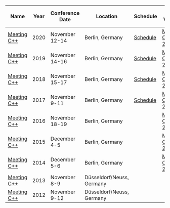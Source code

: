 | Name                                                                        | Year | Conference<br>Date | Location                       | Schedule                                                          | Talk Videos                                                                                                                                                            | Lightning<br>Talk Videos                                                                                                               | Slides                                                                            | Video Channel                                                                                      |
| --------------------------------------------------------------------------- | ---- | ------------------ | ------------------------------ | ----------------------------------------------------------------- | ---------------------------------------------------------------------------------------------------------------------------------------------------------------------- | -------------------------------------------------------------------------------------------------------------------------------------- | --------------------------------------------------------------------------------- | -------------------------------------------------------------------------------------------------- |
| [Meeting C++](https://meetingcpp.com/)                                      | 2020 | November 12-14     | Berlin, Germany                | [Schedule](https://meetingcpp.com/2020/Schedule.html)             | [Meeting C++ 2020](https://www.youtube.com/playlist?list=PLRyNF2Y6sca0hXu0FG-5SP3lTI-g7srMW)                                                                           |                                                                                                                                        | [Slides](https://meetingcpp.com/mcpp/slides/?year=2020)                           | [YouTube](https://www.youtube.com/user/MeetingCPP/)                                                |
| [Meeting C++](https://meetingcpp.com/)                                      | 2019 | November 14-16     | Berlin, Germany                | [Schedule](https://www.meetingcpp.com/2019/Schedule.html)         | [Meeting C++ 2019](https://www.youtube.com/playlist?list=PLRyNF2Y6sca27wjBvjc5yg3F1QqZgazKb)                                                                           | [Meeting C++ 2019](https://www.youtube.com/playlist?list=PLRyNF2Y6sca1nKqNGjafqpTke8RmvZIji)                                           |                                                                                   | [YouTube](https://www.youtube.com/user/MeetingCPP/)                                                |
| [Meeting C++](https://meetingcpp.com/2018/)                                 | 2018 | November 15-17     | Berlin, Germany                | [Schedule](https://meetingcpp.com/2018/Schedule.html)             | [Meeting C++ 2018](https://www.youtube.com/playlist?list=PLRyNF2Y6sca3bxLLAojbEWaZ2DueRPZVy)                                                                           | [Meeting C++ 2018](https://www.youtube.com/playlist?list=PLRyNF2Y6sca2xj5RF5L5bzcUysQFVNOwQ)                                           | [Slides](https://meetingcpp.com/mcpp/slides/)                                     | [YouTube](https://www.youtube.com/user/MeetingCPP/)                                                |
| [Meeting C++](https://meetingcpp.com/2017/)                                 | 2017 | November 9-11      | Berlin, Germany                | [Schedule](https://meetingcpp.com/2017/Schedule.html)             | [Meeting C++ 2017](https://www.youtube.com/playlist?list=PLRyNF2Y6sca3EUO_RTNv5t7gUmppFl9R1)                                                                           |                                                                                                                                        | [Slides (zip)](https://meetingcpp.com/2017/slides_meetingcpp_2017.zip)            | [YouTube](https://www.youtube.com/user/MeetingCPP/)                                                |
| [Meeting C++](https://meetingcpp.com/)                                      | 2016 | November 18-19     | Berlin, Germany                |                                                                   | [Meeting C++ 2016](https://www.youtube.com/playlist?list=PLRyNF2Y6sca06lulacjysyu8RIwfKgYoY)                                                                           | [Meeting C++ 2016](https://www.youtube.com/user/MeetingCPP/search?query=%22Lightning+Talks+Meeting+C%2B%2B+2016%22)                    |                                                                                   | [YouTube](https://www.youtube.com/user/MeetingCPP/)                                                |
| [Meeting C++](https://meetingcpp.com/)                                      | 2015 | December 4-5       | Berlin, Germany                |                                                                   | [Meeting C++ 2015](https://www.youtube.com/playlist?list=PLRyNF2Y6sca0UKKZ2PTSwF3WrDjABQdcL)                                                                           | [Meeting C++ 2015](https://www.meetingcpp.com/meetingcpp/news/items/meeting-c-2015-all-lightning-talks-are-now-online-at-youtube.html) |                                                                                   | [YouTube](https://www.youtube.com/user/MeetingCPP/)                                                |
| [Meeting C++](https://meetingcpp.com/)                                      | 2014 | December 5-6       | Berlin, Germany                |                                                                   | [Meeting C++ 2014](https://www.youtube.com/playlist?list=PLRyNF2Y6sca0Luy-3XreR2l2aQ7Hf5ODl)                                                                           |                                                                                                                                        |                                                                                   | [YouTube](https://www.youtube.com/user/MeetingCPP/)                                                |
| [Meeting C++](https://meetingcpp.com/)                                      | 2013 | November 8-9       | Düsseldorf/Neuss, Germany      |                                                                   |                                                                                                                                                                        |                                                                                                                                        |                                                                                   | [YouTube](https://www.youtube.com/user/MeetingCPP/)                                                |
| [Meeting C++](https://meetingcpp.com/)                                      | 2012 | November 9-12      | Düsseldorf/Neuss, Germany      |                                                                   |                                                                                                                                                                        |                                                                                                                                        |                                                                                   | [YouTube](https://www.youtube.com/user/MeetingCPP/)                                                |
